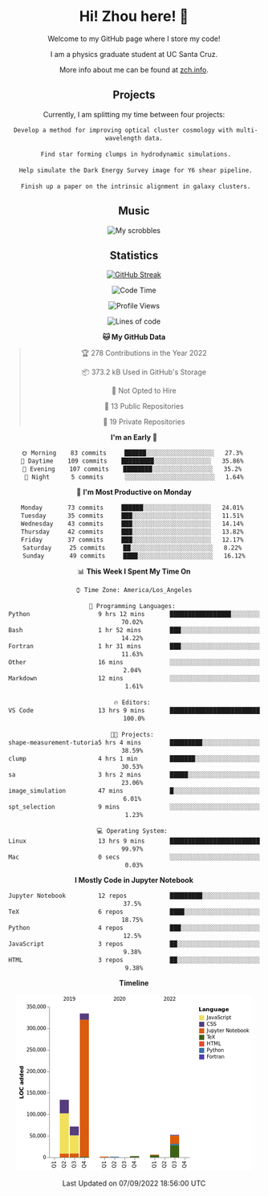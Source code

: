 <div align="center">
<h1> Hi! Zhou here! 👋 </h1>


Welcome to my GitHub page where I store my code! 

I am a physics graduate student at UC Santa Cruz. 

More info about me can be found at [zch.info](www.zch.info).

## Projects

Currently, I am splitting my time between four projects:
```
 Develop a method for improving optical cluster cosmology with multi-wavelength data.
 
 Find star forming clumps in hydrodynamic simulations.
 
 Help simulate the Dark Energy Survey image for Y6 shear pipeline.
 
 Finish up a paper on the intrinsic alignment in galaxy clusters.
```

## Music
![My scrobbles](https://lastfm-recently-played.vercel.app/api?user=zchvsre)


## Statistics

[![GitHub Streak](https://github-readme-streak-stats.herokuapp.com/?user=zhouconghao&theme=highcontrast)](https://git.io/streak-stats)

<!--START_SECTION:waka-->
![Code Time](http://img.shields.io/badge/Code%20Time-306%20hrs%2050%20mins-blue)

![Profile Views](http://img.shields.io/badge/Profile%20Views-9-blue)

![Lines of code](https://img.shields.io/badge/From%20Hello%20World%20I%27ve%20Written-605%20Thousand%20lines%20of%20code-blue)

**🐱 My GitHub Data** 

> 🏆 278 Contributions in the Year 2022
 > 
> 📦 373.2 kB Used in GitHub's Storage 
 > 
> 🚫 Not Opted to Hire
 > 
> 📜 13 Public Repositories 
 > 
> 🔑 19 Private Repositories  
 > 
**I'm an Early 🐤** 

```text
🌞 Morning    83 commits     ██████░░░░░░░░░░░░░░░░░░░   27.3% 
🌆 Daytime    109 commits    █████████░░░░░░░░░░░░░░░░   35.86% 
🌃 Evening    107 commits    ████████░░░░░░░░░░░░░░░░░   35.2% 
🌙 Night      5 commits      ░░░░░░░░░░░░░░░░░░░░░░░░░   1.64%

```
📅 **I'm Most Productive on Monday** 

```text
Monday       73 commits     ██████░░░░░░░░░░░░░░░░░░░   24.01% 
Tuesday      35 commits     ███░░░░░░░░░░░░░░░░░░░░░░   11.51% 
Wednesday    43 commits     ███░░░░░░░░░░░░░░░░░░░░░░   14.14% 
Thursday     42 commits     ███░░░░░░░░░░░░░░░░░░░░░░   13.82% 
Friday       37 commits     ███░░░░░░░░░░░░░░░░░░░░░░   12.17% 
Saturday     25 commits     ██░░░░░░░░░░░░░░░░░░░░░░░   8.22% 
Sunday       49 commits     ████░░░░░░░░░░░░░░░░░░░░░   16.12%

```


📊 **This Week I Spent My Time On** 

```text
⌚︎ Time Zone: America/Los_Angeles

💬 Programming Languages: 
Python                   9 hrs 12 mins       █████████████████░░░░░░░░   70.02% 
Bash                     1 hr 52 mins        ███░░░░░░░░░░░░░░░░░░░░░░   14.22% 
Fortran                  1 hr 31 mins        ███░░░░░░░░░░░░░░░░░░░░░░   11.63% 
Other                    16 mins             ░░░░░░░░░░░░░░░░░░░░░░░░░   2.04% 
Markdown                 12 mins             ░░░░░░░░░░░░░░░░░░░░░░░░░   1.61%

🔥 Editors: 
VS Code                  13 hrs 9 mins       █████████████████████████   100.0%

🐱‍💻 Projects: 
shape-measurement-tutoria5 hrs 4 mins        █████████░░░░░░░░░░░░░░░░   38.59% 
clump                    4 hrs 1 min         ███████░░░░░░░░░░░░░░░░░░   30.53% 
sa                       3 hrs 2 mins        █████░░░░░░░░░░░░░░░░░░░░   23.06% 
image_simulation         47 mins             █░░░░░░░░░░░░░░░░░░░░░░░░   6.01% 
spt_selection            9 mins              ░░░░░░░░░░░░░░░░░░░░░░░░░   1.23%

💻 Operating System: 
Linux                    13 hrs 9 mins       █████████████████████████   99.97% 
Mac                      0 secs              ░░░░░░░░░░░░░░░░░░░░░░░░░   0.03%

```

**I Mostly Code in Jupyter Notebook** 

```text
Jupyter Notebook         12 repos            █████████░░░░░░░░░░░░░░░░   37.5% 
TeX                      6 repos             ████░░░░░░░░░░░░░░░░░░░░░   18.75% 
Python                   4 repos             ███░░░░░░░░░░░░░░░░░░░░░░   12.5% 
JavaScript               3 repos             ██░░░░░░░░░░░░░░░░░░░░░░░   9.38% 
HTML                     3 repos             ██░░░░░░░░░░░░░░░░░░░░░░░   9.38%

```


**Timeline**

![Chart not found](https://raw.githubusercontent.com/zhouconghao/zhouconghao/main/charts/bar_graph.png) 


 Last Updated on 07/09/2022 18:56:00 UTC
<!--END_SECTION:waka-->

<!-- ![](https://raw.githubusercontent.com/zhouconghao/github-stats/master/generated/overview.svg#gh-dark-mode-only)
![](https://raw.githubusercontent.com/zhouconghao/github-stats/master/generated/overview.svg#gh-light-mode-only)

![](https://raw.githubusercontent.com/zhouconghao/github-stats/master/generated/languages.svg#gh-dark-mode-only)
![](https://raw.githubusercontent.com/zhouconghao/github-stats/master/generated/languages.svg#gh-light-mode-only) -->

</div>


<!--
**zchvsre/zchvsre** is a ✨ _special_ ✨ repository because its `README.md` (this file) appears on your GitHub profile.

Here are some ideas to get you started:

- 🔭 I’m currently working on ...
- 🌱 I’m currently learning ...
- 👯 I’m looking to collaborate on ...
- 🤔 I’m looking for help with ...
- 💬 Ask me about ...
- 📫 How to reach me: ...
- 😄 Pronouns: ...
- ⚡ Fun fact: ...
-->
 
 </p>
